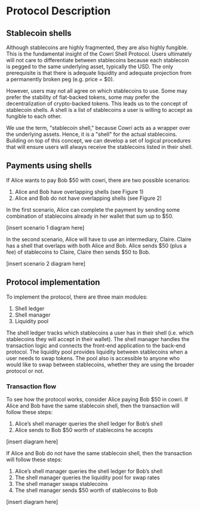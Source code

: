 # Protocol Description

## Stablecoin shells

Although stablecoins are highly fragmented, they are also highly fungible. This is the fundamental insight of the Cowri Shell Protocol. Users ultimately will not care to differentiate between stablecoins because each stablecoin is pegged to the same underlying asset, typically the USD. The only prerequisite is that there is adequate liquidity and adequate projection from a permanently broken peg \(e.g. price = $0\).

However, users may not all agree on which stablecoins to use. Some may prefer the stability of fiat-backed tokens, some may prefer the decentralization of crypto-backed tokens. This leads us to the concept of stablecoin shells. A shell is a list of stablecoins a user is willing to accept as fungible to each other. 

We use the term, "stablecoin shell," because Cowri acts as a wrapper over the underlying assets. Hence, it is a "shell" for the actual stablecoins. Building on top of this concept, we can develop a set of logical procedures that will ensure users will always receive the stablecoins listed in their shell.

## Payments using shells

If Alice wants to pay Bob $50 with cowri, there are two possible scenarios:

1. Alice and Bob have overlapping shells \(see Figure 1\)
2. Alice and Bob do not have overlapping shells \(see Figure 2\)

In the first scenario, Alice can complete the payment by sending some combination of stablecoins already in her wallet that sum up to $50.

\[insert scenario 1 diagram here\]

In the second scenario, Alice will have to use an intermediary, Claire. Claire has a shell that overlaps with both Alice and Bob. Alice sends $50 \(plus a fee\) of stablecoins to Claire, Claire then sends $50 to Bob. 

\[insert scenario 2 diagram here\]

## Protocol implementation

To implement the protocol, there are three main modules:

1. Shell ledger
2. Shell manager
3. Liquidity pool

The shell ledger tracks which stablecoins a user has in their shell \(i.e. which stablecoins they will accept in their wallet\). The shell manager handles the transaction logic and connects the front-end application to the back-end protocol. The liquidity pool provides liquidity between stablecoins when a user needs to swap tokens. The pool also is accessible to anyone who would like to swap between stablecoins, whether they are using the broader protocol or not.

### Transaction flow

To see how the protocol works, consider Alice paying Bob $50 in cowri. If Alice and Bob have the same stablecoin shell, then the transaction will follow these steps:

1. Alice’s shell manager queries the shell ledger for Bob’s shell
2. Alice sends to Bob $50 worth of stablecoins he accepts 

\[insert diagram here\]

If Alice and Bob do not have the same stablecoin shell, then the transaction will follow these steps:

1. Alice’s shell manager queries the shell ledger for Bob’s shell
2. The shell manager queries the liquidity pool for swap rates
3. The shell manager swaps stablecoins
4. The shell manager sends $50 worth of stablecoins to Bob

\[insert diagram here\]

